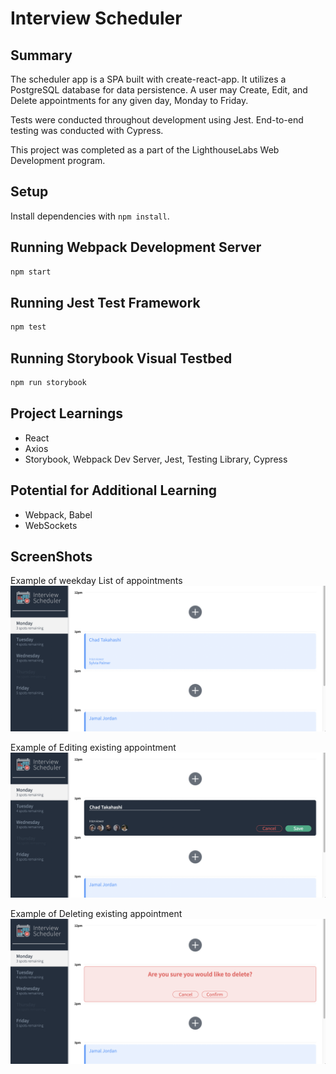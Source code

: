 # Interview Scheduler

## Summary
The scheduler app is a SPA built with create-react-app. It utilizes a PostgreSQL database for data persistence. A user may Create, Edit, and Delete appointments for any given day, Monday to Friday. 

Tests were conducted throughout development using Jest. End-to-end testing was conducted with Cypress.

This project was completed as a part of the LighthouseLabs Web Development program.

## Setup

Install dependencies with `npm install`.

## Running Webpack Development Server

```sh
npm start
```

## Running Jest Test Framework

```sh
npm test
```

## Running Storybook Visual Testbed

```sh
npm run storybook
```

## Project Learnings
- React
- Axios
- Storybook, Webpack Dev Server, Jest, Testing Library, Cypress

## Potential for Additional Learning
- Webpack, Babel
- WebSockets

## ScreenShots
Example of weekday List of appointments
![Example of weekday List of appointments](https://github.com/Dmartinez-van/scheduler/blob/master/docs/Appointments_Monday.png)

Example of Editing existing appointment
![Example of Editing existing appointment](https://github.com/Dmartinez-van/scheduler/blob/master/docs/Appointments_Monday_edit.png)

Example of Deleting existing appointment
![Example of Deleting existing appointment](https://github.com/Dmartinez-van/scheduler/blob/master/docs/Appointments_Monday_delete.png)